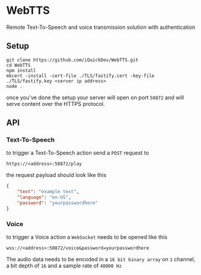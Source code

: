 # WebTTS
Remote Text-To-Speech and voice transmission solution with authentication

## Setup
```
git clone https://github.com/iQuickDev/WebTTS.git
cd WebTTS
npm install
mkcert -install -cert-file ./TLS/fastify.cert -key-file ./TLS/fastify.key <server ip address>
node .
```
once you've done the setup your server will open on port `50872` and will serve content over the HTTPS protocol.

## API

### Text-To-Speech
to trigger a Text-To-Speech action send a `POST` request to
```
https://<address>:50872/play
```
the request payload should look like this
```json
{
    "text": "example text",
    "language": "en-US",
    "password": "yourpasswordhere"
}
```

### Voice
to trigger a Voice action a `WebSocket` needs to be opened like this
```
wss://<address>:50872/voice&password=yourpasswordhere
```
The audio data needs to be encoded in a `16 bit binary array` on `1` channel, a bit depth of `16` and a sample rate of `48000 Hz`